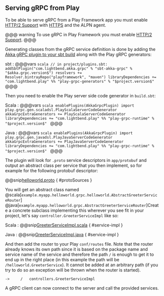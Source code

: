 ## Serving gRPC from Play

To be able to serve gRPC from a Play Framework app you must enable [HTTP/2 Support](https://www.playframework.com/documentation/2.8.x/AkkaHttpServer#HTTP%2F2-support-%28experimental%29)
with [HTTPS](https://www.playframework.com/documentation/2.8.x/ConfiguringHttps) and the ALPN agent.

@@@ warning
  To use gRPC in Play Framework you must enable [HTTP/2 Support](https://www.playframework.com/documentation/2.8.x/AkkaHttpServer#HTTP%2F2-support-%28experimental%29).
@@@

Generating classes from the gRPC service definition is done by adding the [Akka gRPC plugin to your sbt build](https://developer.lightbend.com/docs/akka-grpc/current/buildtools/sbt.html) along with the Play gRPC generators:

sbt
:   @@@vars
    ```scala
    // in project/plugins.sbt:
    addSbtPlugin("com.lightbend.akka.grpc" % "sbt-akka-grpc" % "$akka.grpc.version$")
    resolvers += Resolver.bintrayRepo("playframework", "maven")
    libraryDependencies += "com.lightbend.play" %% "play-grpc-generators" % "$project.version$"
    ```
    @@@


Then you need to enable the Play server side code generator in `build.sbt`:

Scala
:   @@@vars
    ```scala
    enablePlugins(AkkaGrpcPlugin)
    import play.grpc.gen.scaladsl.PlayScalaServerCodeGenerator
    akkaGrpcExtraGenerators += PlayScalaServerCodeGenerator
    libraryDependencies += "com.lightbend.play" %% "play-grpc-runtime" % "$project.version$"
    ```
    @@@

Java
:   @@@vars
    ```scala
    enablePlugins(AkkaGrpcPlugin)
    import play.grpc.gen.javadsl.PlayJavaServerCodeGenerator
    akkaGrpcExtraGenerators += PlayJavaServerCodeGenerator
    libraryDependencies += "com.lightbend.play" %% "play-grpc-runtime" % "$project.version$"
    ```
    @@@

The plugin will look for `.proto` service descriptors in `app/protobuf` and output an abstract class per service
that you then implement, so for example for the following protobuf descriptor:

@@snip[helloworld.proto](/play-interop-test-scala/src/main/proto/helloworld.proto) { #protoSources }

You will get an abstract class named @scala[`example.myapp.helloworld.grpc.helloworld.AbstractGreeterServiceRouter`]
@java[`example.myapp.helloworld.grpc.AbstractGreeterServiceRouter`]Create a concrete subclass implementing this 
wherever you see fit in your project, let's say `controller.GreeterServiceImpl` like so:

Scala
:   @@snip[GreeterServiceImpl.scala](/play-interop-test-scala/src/main/scala/controllers/GreeterServiceImpl.scala) { #service-impl }

Java
:   @@snip[GreeterServiceImpl.java](/play-interop-test-java/src/main/java/controllers/GreeterServiceImpl.java) { #service-impl }

And then add the router to your Play `conf/routes` file. Note that the router already knows its own path since it is
based on the package name and service name of the service and therefore the path `/` is enough to get it to end up in the right place
(in this example the path will be `/helloworld.GreeterService`).
It cannot be added at an arbitrary path (if you try to do so an exception will be thrown when the router is started).

```
->     /   controllers.GreeterServiceImpl
```

A gRPC client can now connect to the server and call the provided services.
